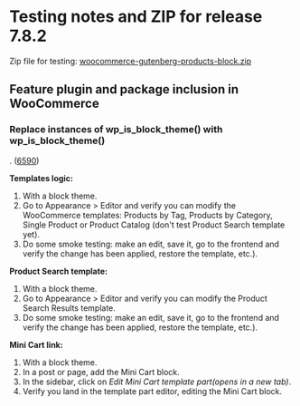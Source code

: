 # Testing notes and ZIP for release 7.8.2

Zip file for testing: [woocommerce-gutenberg-products-block.zip](https://github.com/woocommerce/woocommerce-blocks/files/8938665/woocommerce-gutenberg-products-block.zip)

## Feature plugin and package inclusion in WooCommerce

### Replace instances of wp_is_block_theme() with wp_is_block_theme()
. ([6590](https://github.com/woocommerce/woocommerce-blocks/pull/6590))

**Templates logic:**

1. With a block theme.
2. Go to Appearance > Editor and verify you can modify the WooCommerce templates: Products by Tag, Products by Category, Single Product or Product Catalog (don't test Product Search template yet).
3. Do some smoke testing: make an edit, save it, go to the frontend and verify the change has been applied, restore the template, etc.).

**Product Search template:**

1. With a block theme.
2. Go to Appearance > Editor and verify you can modify the Product Search Results template.
3. Do some smoke testing: make an edit, save it, go to the frontend and verify the change has been applied, restore the template, etc.).

**Mini Cart link:**

1. With a block theme.
2. In a post or page, add the Mini Cart block.
3. In the sidebar, click on _Edit Mini Cart template part(opens in a new tab)_.
4. Verify you land in the template part editor, editing the Mini Cart block.
